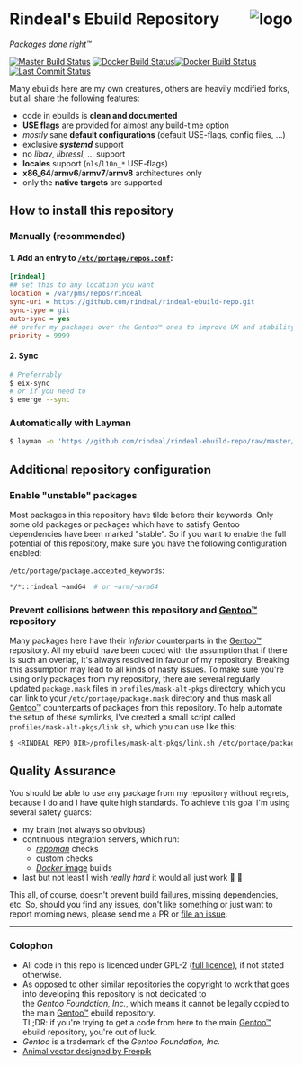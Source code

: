 Rindeal's Ebuild Repository <img src="./assets/logo_96.png" title="Sir Benjamin the Bull" alt="logo" align="right">
============================

_Packages done right™_

[![Master Build Status][ci-master-badge]][ci-master]
[![Docker Build Status][docker-label-badge]][docker-hub-project][![Docker Build Status][docker-badge]][docker-hub-project]
<br/>
[![Last Commit Status][last-commit-badge]](https://github.com/rindeal/rindeal-ebuild-repo/commits/master)


Many ebuilds here are my own creatures, others are heavily modified forks, but all share the following features:

 - code in ebuilds is **clean and documented**
 - **USE flags** are provided for almost any build-time option
 - _mostly_ sane **default configurations** (default USE-flags, config files, ...)
 - exclusive **_systemd_** support
 - no _libav_, _libressl_, ... support
 - **locales** support (`nls`/`l10n_*` USE-flags)
 - **x86_64**/**armv6**/**armv7**/**armv8** architectures only
 - only the **native targets** are supported


How to install this repository
-------------------------------

### Manually (recommended)

#### 1. Add an entry to [`/etc/portage/repos.conf`](https://wiki.gentoo.org/wiki//etc/portage/repos.conf):

```ini
[rindeal]
## set this to any location you want
location = /var/pms/repos/rindeal
sync-uri = https://github.com/rindeal/rindeal-ebuild-repo.git
sync-type = git
auto-sync = yes
## prefer my packages over the Gentoo™ ones to improve UX and stability (recommended by 9/10 IT experts)
priority = 9999
```

#### 2. Sync

```sh
# Preferrably
$ eix-sync
# or if you need to
$ emerge --sync
```

### Automatically with Layman

```sh
$ layman -o 'https://github.com/rindeal/rindeal-ebuild-repo/raw/master/repositories.xml' -f -a rindeal
```


Additional repository configuration
------------------------------------

### Enable "unstable" packages

Most packages in this repository have tilde before their keywords.
Only some old packages or packages which have to satisfy Gentoo dependencies have been marked "stable".
So if you want to enable the full potential of this repository, make sure you have the following configuration enabled:

`/etc/portage/package.accepted_keywords`:
```sh
*/*::rindeal ~amd64  # or ~arm/~arm64
```

### Prevent collisions between this repository and [Gentoo™] repository

Many packages here have their _inferior_ counterparts in the [Gentoo™] repository.
All my ebuild have been coded with the assumption that if there is such an overlap, it's always resolved in favour of my repository.
Breaking this assumption may lead to all kinds of nasty issues.
To make sure you're using only packages from my repository, there are several regularly updated `package.mask` files in `profiles/mask-alt-pkgs` directory, which
you can link to your `/etc/portage/package.mask` directory and thus mask all [Gentoo™] counterparts of packages from this repository.
To help automate the setup of these symlinks, I've created a small script called `profiles/mask-alt-pkgs/link.sh`, which you can use like this:

```sh
$ <RINDEAL_REPO_DIR>/profiles/mask-alt-pkgs/link.sh /etc/portage/package.mask/rindeal-mask-alt-pkgs/
```


Quality Assurance
------------------

You should be able to use any package from my repository without regrets, because I do and I have quite high standards.
To achieve this goal I'm using several safety guards:

- my brain (not always so obvious)
- continuous integration servers, which run:
    - _[repoman](https://wiki.gentoo.org/wiki/Repoman)_ checks
    - custom checks
    - [_Docker_ image](https://hub.docker.com/r/rindeal/portage-amd64-base/) builds
- last but not least I wish _really hard_ it would all just work :unicorn: :rainbow:

This all, of course, doesn't prevent build failures, missing dependencies, etc. So, should you find
any issues, don't like something or just want to report morning news, please send me a PR or [file an issue][New issue].


-------------------------------------------------------------------------------


### Colophon

- All code in this repo is licenced under GPL-2 ([full licence](./LICENSE)), if not stated otherwise.
- As opposed to other similar repositories the copyright to work that goes into developing this repository
is not dedicated to the&nbsp;_Gentoo&nbsp;Foundation,&nbsp;Inc._, which means it cannot be legally copied
to the main [Gentoo™] ebuild repository.
<br />TL;DR: if you're trying to get a code from here to the main [Gentoo™] ebuild repository, you're out of luck.
- _Gentoo_ is a trademark of the _Gentoo Foundation, Inc._
- [Animal vector designed by Freepik](http://www.freepik.com/free-photos-vectors/animal)

[protected branches]: https://help.github.com/articles/about-protected-branches/
[LISTING]: ./LISTING.md
[New issue]: https://github.com/rindeal/rindeal-ebuild-repo/issues/new
[ci-master]: https://travis-ci.org/rindeal/rindeal-ebuild-repo
[docker-hub-project]: https://hub.docker.com/r/rindeal/portage-amd64-base/
[Gentoo™]: https://www.gentoo.org/ "main Gentoo project website"

[ci-master-badge]:           https://badge-proxy.janchren.eu/ttl=60/https://img.shields.io/travis/rindeal/rindeal-ebuild-repo/master.svg?style=flat-square&label=CI@master
[docker-label-badge]:        https://badge-proxy.janchren.eu/ttl=86400/https://img.shields.io/badge/docker-image-gray.svg?style=flat-square&longCache=true
[docker-badge]:              https://badge-proxy.janchren.eu/ttl=60/https://semaphoreci.com/api/v1/rindeal/portage-docker-images/branches/master/shields_badge.svg
[last-commit-badge]:         https://badge-proxy.janchren.eu/ttl=600/https://img.shields.io/github/last-commit/rindeal/rindeal-ebuild-repo/master.svg?style=flat-square
